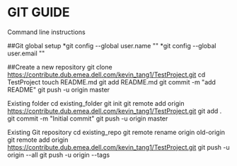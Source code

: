 # GIT GUIDE


Command line instructions 


##Git global setup
*git config --global user.name ""
*git config --global user.email ""



##Create a new repository
git clone https://contribute.dub.emea.dell.com/kevin_tang1/TestProject.git
cd TestProject
touch README.md
git add README.md
git commit -m "add README"
git push -u origin master



Existing folder
cd existing_folder
git init
git remote add origin https://contribute.dub.emea.dell.com/kevin_tang1/TestProject.git
git add .
git commit -m "Initial commit"
git push -u origin master



Existing Git repository
cd existing_repo
git remote rename origin old-origin
git remote add origin https://contribute.dub.emea.dell.com/kevin_tang1/TestProject.git
git push -u origin --all
git push -u origin --tags


